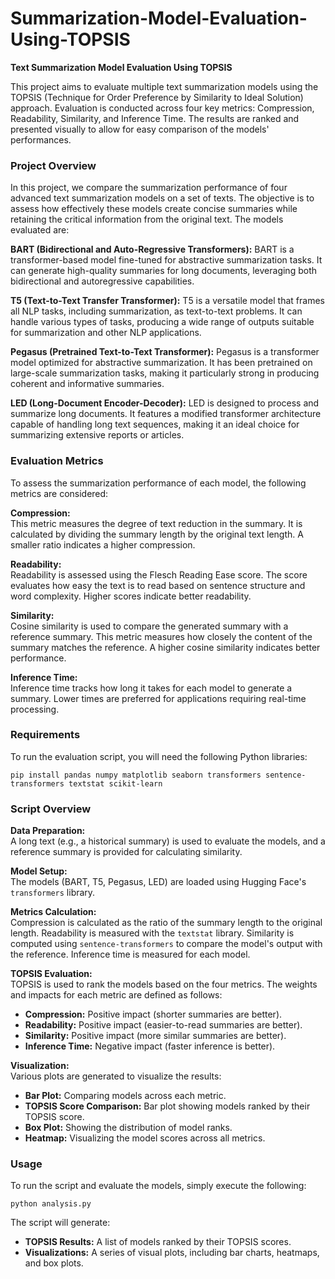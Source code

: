 # Summarization-Model-Evaluation-Using-TOPSIS

**Text Summarization Model Evaluation Using TOPSIS**

This project aims to evaluate multiple text summarization models using the TOPSIS (Technique for Order Preference by Similarity to Ideal Solution) approach. Evaluation is conducted across four key metrics: Compression, Readability, Similarity, and Inference Time. The results are ranked and presented visually to allow for easy comparison of the models' performances.

### Project Overview
In this project, we compare the summarization performance of four advanced text summarization models on a set of texts. The objective is to assess how effectively these models create concise summaries while retaining the critical information from the original text. The models evaluated are:

**BART (Bidirectional and Auto-Regressive Transformers):**
BART is a transformer-based model fine-tuned for abstractive summarization tasks. It can generate high-quality summaries for long documents, leveraging both bidirectional and autoregressive capabilities.

**T5 (Text-to-Text Transfer Transformer):**
T5 is a versatile model that frames all NLP tasks, including summarization, as text-to-text problems. It can handle various types of tasks, producing a wide range of outputs suitable for summarization and other NLP applications.

**Pegasus (Pretrained Text-to-Text Transformer):**
Pegasus is a transformer model optimized for abstractive summarization. It has been pretrained on large-scale summarization tasks, making it particularly strong in producing coherent and informative summaries.

**LED (Long-Document Encoder-Decoder):**
LED is designed to process and summarize long documents. It features a modified transformer architecture capable of handling long text sequences, making it an ideal choice for summarizing extensive reports or articles.

### Evaluation Metrics
To assess the summarization performance of each model, the following metrics are considered:

**Compression:**  
This metric measures the degree of text reduction in the summary. It is calculated by dividing the summary length by the original text length. A smaller ratio indicates a higher compression.

**Readability:**  
Readability is assessed using the Flesch Reading Ease score. The score evaluates how easy the text is to read based on sentence structure and word complexity. Higher scores indicate better readability.

**Similarity:**  
Cosine similarity is used to compare the generated summary with a reference summary. This metric measures how closely the content of the summary matches the reference. A higher cosine similarity indicates better performance.

**Inference Time:**  
Inference time tracks how long it takes for each model to generate a summary. Lower times are preferred for applications requiring real-time processing.

### Requirements
To run the evaluation script, you will need the following Python libraries:

```
pip install pandas numpy matplotlib seaborn transformers sentence-transformers textstat scikit-learn
```

### Script Overview

**Data Preparation:**  
A long text (e.g., a historical summary) is used to evaluate the models, and a reference summary is provided for calculating similarity.

**Model Setup:**  
The models (BART, T5, Pegasus, LED) are loaded using Hugging Face's `transformers` library.

**Metrics Calculation:**  
Compression is calculated as the ratio of the summary length to the original length. Readability is measured with the `textstat` library. Similarity is computed using `sentence-transformers` to compare the model's output with the reference. Inference time is measured for each model.

**TOPSIS Evaluation:**  
TOPSIS is used to rank the models based on the four metrics. The weights and impacts for each metric are defined as follows:
- **Compression:** Positive impact (shorter summaries are better).
- **Readability:** Positive impact (easier-to-read summaries are better).
- **Similarity:** Positive impact (more similar summaries are better).
- **Inference Time:** Negative impact (faster inference is better).

**Visualization:**  
Various plots are generated to visualize the results:
- **Bar Plot:** Comparing models across each metric.
- **TOPSIS Score Comparison:** Bar plot showing models ranked by their TOPSIS score.
- **Box Plot:** Showing the distribution of model ranks.
- **Heatmap:** Visualizing the model scores across all metrics.

### Usage
To run the script and evaluate the models, simply execute the following:

```
python analysis.py
```

The script will generate:
- **TOPSIS Results:** A list of models ranked by their TOPSIS scores.
- **Visualizations:** A series of visual plots, including bar charts, heatmaps, and box plots.
